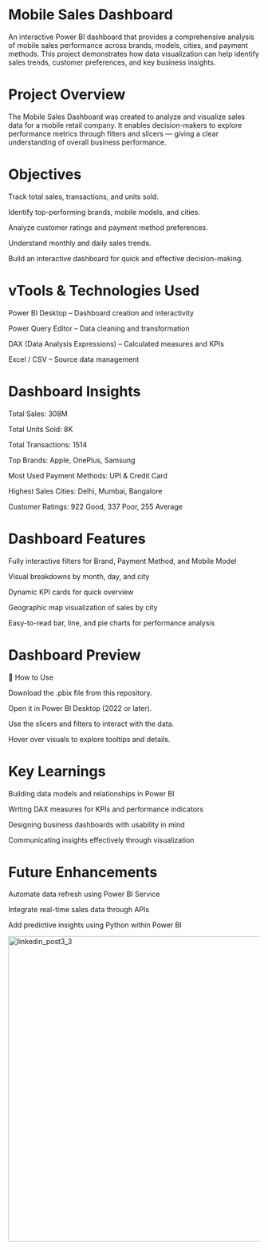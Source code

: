 # Mobile Sales Dashboard

An interactive Power BI dashboard that provides a comprehensive analysis of mobile sales performance across brands, models, cities, and payment methods. This project demonstrates how data visualization can help identify sales trends, customer preferences, and key business insights.

# Project Overview

The Mobile Sales Dashboard was created to analyze and visualize sales data for a mobile retail company. It enables decision-makers to explore performance metrics through filters and slicers — giving a clear understanding of overall business performance.

# Objectives

Track total sales, transactions, and units sold.

Identify top-performing brands, mobile models, and cities.

Analyze customer ratings and payment method preferences.

Understand monthly and daily sales trends.

Build an interactive dashboard for quick and effective decision-making.

# vTools & Technologies Used

Power BI Desktop – Dashboard creation and interactivity

Power Query Editor – Data cleaning and transformation

DAX (Data Analysis Expressions) – Calculated measures and KPIs

Excel / CSV – Source data management

# Dashboard Insights

Total Sales: 308M

Total Units Sold: 8K

Total Transactions: 1514

Top Brands: Apple, OnePlus, Samsung

Most Used Payment Methods: UPI & Credit Card

Highest Sales Cities: Delhi, Mumbai, Bangalore

Customer Ratings: 922 Good, 337 Poor, 255 Average

# Dashboard Features

Fully interactive filters for Brand, Payment Method, and Mobile Model

Visual breakdowns by month, day, and city

Dynamic KPI cards for quick overview

Geographic map visualization of sales by city

Easy-to-read bar, line, and pie charts for performance analysis

# Dashboard Preview

🚀 How to Use

Download the .pbix file from this repository.

Open it in Power BI Desktop (2022 or later).

Use the slicers and filters to interact with the data.

Hover over visuals to explore tooltips and details.

# Key Learnings

Building data models and relationships in Power BI

Writing DAX measures for KPIs and performance indicators

Designing business dashboards with usability in mind

Communicating insights effectively through visualization


# Future Enhancements

Automate data refresh using Power BI Service

Integrate real-time sales data through APIs

Add predictive insights using Python within Power BI

<img width="1089" height="612" alt="linkedin_post3_3" src="https://github.com/user-attachments/assets/af14ae77-d214-4b7b-87b9-48f3e9413d2a" />
